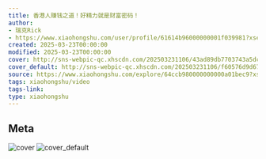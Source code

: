 ```yaml
---
title: 香港人赚钱之道！好精力就是财富密码！
author:
- 瑞克Rick
- https://www.xiaohongshu.com/user/profile/61614b96000000001f039981?xsec_token=undefined
created: 2025-03-23T00:00:00
modified: 2025-03-23T00:00:00
cover: http://sns-webpic-qc.xhscdn.com/202503231106/43ad89db7703743a5dc9f484c4b9fdce/1040g00830nbjsb6imq005ob19eb7v6c1lu6u250!nc_n_webp_prv_1
cover_default: http://sns-webpic-qc.xhscdn.com/202503231106/f60576d9d673e71c53f47e0896c35f3d/1040g00830nbjsb6imq005ob19eb7v6c1lu6u250!nc_n_webp_mw_1
source: https://www.xiaohongshu.com/explore/64ccb980000000000a01bec9?xsec_token=ABLDrapQD9aaVIZn0YAHzIMITAowkNRWYqErAEam7lPls=
tags: xiaohongshu/video
tags-link:
type: xiaohongshu
---
```


## Meta

![cover](http://sns-webpic-qc.xhscdn.com/202503231106/43ad89db7703743a5dc9f484c4b9fdce/1040g00830nbjsb6imq005ob19eb7v6c1lu6u250!nc_n_webp_prv_1)
![cover_default](http://sns-webpic-qc.xhscdn.com/202503231106/f60576d9d673e71c53f47e0896c35f3d/1040g00830nbjsb6imq005ob19eb7v6c1lu6u250!nc_n_webp_mw_1)
